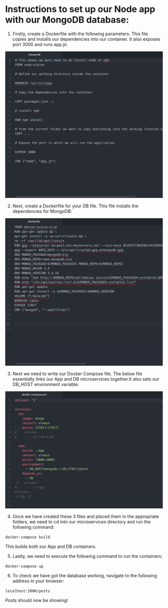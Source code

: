 
# Instructions to set up our Node app with our MongoDB database:



1) Firstly, create a Dockerfile with the following parameters. This file copies and installs our dependencies into our container. It also exposes port 3000 and runs app.js:



![App Dockerfile](https://github.com/mehdishamaa/Docker_Microservices/blob/master/images/App_Dockerfile.png)




2) Next, create a Dockerfile for your DB file. This file installs the dependencies for MongoDB:





![DB DOckerfile](https://github.com/mehdishamaa/Docker_Microservices/blob/master/images/DB%20Dockerfile.png)



3) Next we need to write our Docker Compose file. The below file essentially links our App and DB microservices together.It also sets our DB_HOST environment variable: 




![Compose File](https://github.com/mehdishamaa/Docker_Microservices/blob/master/images/Docker%20Compose.png)


4) Once we have created these 3 files and placed them in the appropriate folders, we need to cd into our microservices directory and run the following command:

`docker-compose build`

This builds both our App and DB containers.

5) Lastly, we need to execute the following command to run the containers:

`docker-compose up`

6) To check we have got the database working, navigate to the following address in your browser:

`localhost:3000/posts`

Posts should now be showing!
